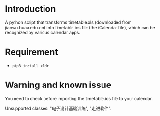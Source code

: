 # Introduction
A python script that transforms timetable.xls (downloaded from jiaowu.buaa.edu.cn) into timetable.ics file (the iCalendar file), which can be recognized by various calendar apps.

# Requirement
- `pip3 install xldr`

# Warning and known issue
You need to check before importing the timetable.ics file to your calendar.

Unsupported classes: "电子设计基础训练", "走进软件".
